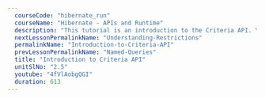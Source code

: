 ```yaml
---
  courseCode: "hibernate_run"
  courseName: "Hibernate - APIs and Runtime"
  description: "This tutorial is an introduction to the Criteria API. Yet another way to work with data in Hibernate."
  nextLessonPermalinkName: "Understanding-Restrictions"
  permalinkName: "Introduction-to-Criteria-API"
  prevLessonPermalinkName: "Named-Queries"
  title: "Introduction to Criteria API"
  unitSlNo: "2.5"
  youtube: "4fVlAobgQGI"
  duration: 613
---
```

